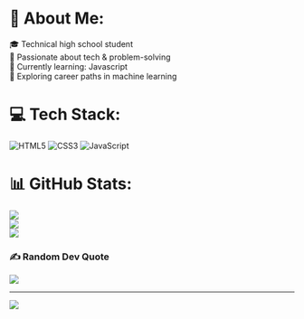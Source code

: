 # 💫 About Me:
🎓 Technical high school student<br>🔧 Passionate about tech & problem-solving<br>🌱 Currently learning: Javascript<br>🔭 Exploring career paths in machine learning<br>


# 💻 Tech Stack:
![HTML5](https://img.shields.io/badge/html5-%23E34F26.svg?style=for-the-badge&logo=html5&logoColor=white) ![CSS3](https://img.shields.io/badge/css3-%231572B6.svg?style=for-the-badge&logo=css3&logoColor=white) ![JavaScript](https://img.shields.io/badge/javascript-%23323330.svg?style=for-the-badge&logo=javascript&logoColor=%23F7DF1E)
# 📊 GitHub Stats:
![](https://github-readme-stats.vercel.app/api?username=vinyl420&theme=shadow_green&hide_border=false&include_all_commits=true&count_private=false)<br/>
![](https://github-readme-streak-stats.herokuapp.com/?user=vinyl420&theme=shadow_green&hide_border=false)<br/>
![](https://github-readme-stats.vercel.app/api/top-langs/?username=vinyl420&theme=shadow_green&hide_border=false&include_all_commits=true&count_private=false&layout=compact)

### ✍️ Random Dev Quote
![](https://quotes-github-readme.vercel.app/api?type=vetical&theme=merko)

---
[![](https://visitcount.itsvg.in/api?id=vinyl420&icon=0&color=3)](https://visitcount.itsvg.in)

<!-- Proudly created with GPRM ( https://gprm.itsvg.in ) -->
